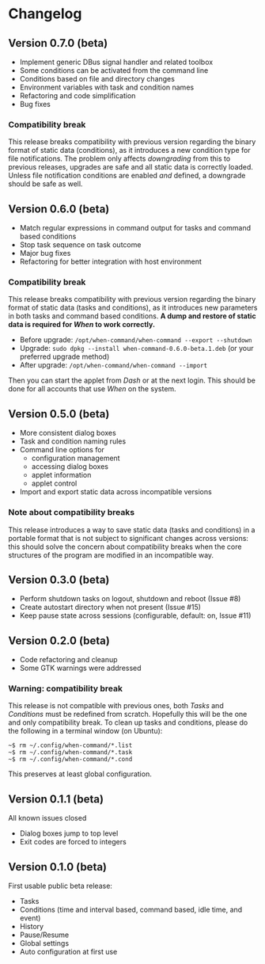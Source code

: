 # Changelog

## Version 0.7.0 (beta)
* Implement generic DBus signal handler and related toolbox
* Some conditions can be activated from the command line
* Conditions based on file and directory changes
* Environment variables with task and condition names
* Refactoring and code simplification
* Bug fixes

### Compatibility break

This release breaks compatibility with previous version regarding the binary format of static data (conditions), as it introduces a new condition type for file notifications. The problem only affects *downgrading* from this to previous releases, upgrades are safe and all static data is correctly loaded. Unless file notification conditions are enabled *and* defined, a downgrade should be safe as well.


## Version 0.6.0 (beta)
* Match regular expressions in command output for tasks and command based conditions
* Stop task sequence on task outcome
* Major bug fixes
* Refactoring for better integration with host environment

### Compatibility break

This release breaks compatibility with previous version regarding the binary format of static data (tasks and conditions), as it introduces new parameters in both tasks and command based conditions. **A dump and restore of static data is required for *When* to work correctly.**

* Before upgrade: `/opt/when-command/when-command --export --shutdown`
* Upgrade: `sudo dpkg --install when-command-0.6.0-beta.1.deb` (or your preferred upgrade method)
* After upgrade: `/opt/when-command/when-command --import`

Then you can start the applet from *Dash* or at the next login. This should be done for all accounts that use *When* on the system.


## Version 0.5.0 (beta)
* More consistent dialog boxes
* Task and condition naming rules
* Command line options for
  - configuration management
  - accessing dialog boxes
  - applet information
  - applet control
* Import and export static data across incompatible versions

### Note about compatibility breaks

This release introduces a way to save static data (tasks and conditions) in a portable format that is not subject to significant changes across versions: this should solve the concern about compatibility breaks when the core structures of the program are modified in an incompatible way.


## Version 0.3.0 (beta)
* Perform shutdown tasks on logout, shutdown and reboot (Issue #8)
* Create autostart directory when not present (Issue #15)
* Keep pause state across sessions (configurable, default: on, Issue #11)


## Version 0.2.0 (beta)
* Code refactoring and cleanup
* Some GTK warnings were addressed

### Warning: compatibility break

This release is not compatible with previous ones, both *Tasks* and *Conditions* must be redefined from scratch. Hopefully this will be the one and only compatibility break. To clean up tasks and conditions, please do the following in a terminal window (on Ubuntu):

```
~$ rm ~/.config/when-command/*.list
~$ rm ~/.config/when-command/*.task
~$ rm ~/.config/when-command/*.cond
```

This preserves at least global configuration.


## Version 0.1.1 (beta)
All known issues closed
* Dialog boxes jump to top level
* Exit codes are forced to integers


## Version 0.1.0 (beta)
First usable public beta release:
* Tasks
* Conditions (time and interval based, command based, idle time, and event)
* History
* Pause/Resume
* Global settings
* Auto configuration at first use

